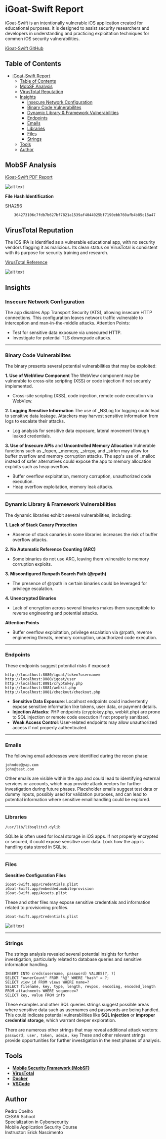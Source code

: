 # iGoat-Swift Report

iGoat-Swift is an intentionally vulnerable iOS application created for educational purposes. It is designed to assist security researchers and developers in understanding and practicing exploitation techniques for common iOS security vulnerabilities.

[iGoat-Swift GitHub](https://github.com/OWASP/iGoat-Swift)

## Table of Contents
- [iGoat-Swift Report](#igoat-swift-report)
  - [Table of Contents](#table-of-contents)
  - [MobSF Analysis](#mobsf-analysis)
  - [VirusTotal Reputation](#virustotal-reputation)
  - [Insights](#insights)
    - [Insecure Network Configuration](#insecure-network-configuration)
    - [Binary Code Vulnerabilites](#binary-code-vulnerabilites)
    - [Dynamic Library \& Framework Vulnerabilities](#dynamic-library--framework-vulnerabilities)
    - [Endpoints](#endpoints)
    - [Emails](#emails)
    - [Libraries](#libraries)
    - [Files](#files)
    - [Strings](#strings)
  - [Tools](#tools)
  - [Author](#author)

  
## MobSF Analysis

[iGoat-Swift PDF Report ](pdf/igoat.pdf)

![alt text](img/igoat-fileinfo.png)


**File Hash Identification**

SHA256
```bash
    364273106c7fdb7b627bf7821a1539af4044025bf7190ebb760afb4b85c15a47
```

## VirusTotal Reputation

The iOS IPA is identified as a vulnerable educational app, with no security vendors flagging it as malicious. Its clean status on VirusTotal is consistent with its purpose for security training and research.

[VirusTotal Reference](https://www.virustotal.com/gui/file/364273106c7fdb7b627bf7821a1539af4044025bf7190ebb760afb4b85c15a47)

![alt text](img/igoat-virustotal.png)

## Insights

### Insecure Network Configuration
The app disables App Transport Security (ATS), allowing insecure HTTP connections. This configuration leaves network traffic vulnerable to interception and man-in-the-middle attacks.
Attention Points:

- Test for sensitive data exposure via unsecured HTTP.
- Investigate for potential TLS downgrade attacks.
---

### Binary Code Vulnerabilites
The binary presents several potential vulnerabilities that may be exploited:


**1. Use of WebView Component**
 The WebView component may be vulnerable to cross-site scripting (XSS) or code injection if not securely implemented.
- Cross-site scripting (XSS), code injection, remote code execution via WebView.

**2. Logging Sensitive Information**
The use of _NSLog for logging could lead to sensitive data leakage. Attackers may harvest sensitive information from logs to escalate their attacks.
- Log analysis for sensitive data exposure, lateral movement through leaked credentials.

**3. Use of Insecure APIs** and **Uncontrolled Memory Allocation**
 Vulnerable functions such as _fopen, _memcpy, _strcpy, and _strlen may allow for buffer overflow and memory corruption attacks. The app's use of _malloc instead of safer alternatives could expose the app to memory allocation exploits such as heap overflow.
- Buffer overflow exploitation, memory corruption, unauthorized code execution.
- Heap overflow exploitation, memory leak attacks.
  
---

### Dynamic Library & Framework Vulnerabilities
The dynamic libraries  exhibit several vulnerabilities, including:

**1. Lack of Stack Canary Protection**
- Absence of stack canaries in some libraries increases the risk of buffer overflow attacks.
  
**2. No Automatic Reference Counting (ARC)**
- Some binaries do not use ARC, leaving them vulnerable to memory corruption exploits.
  
**3. Misconfigured Runpath Search Path (@rpath)**
- The presence of @rpath in certain binaries could be leveraged for privilege escalation.


**4. Unencrypted Binaries**
- Lack of encryption across several binaries makes them susceptible to reverse engineering and potential attacks.


**Attention Points**
- Buffer overflow exploitation, privilege escalation via @rpath, reverse engineering threats, memory corruption, unauthorized code execution.
---
### Endpoints

These endpoints suggest potential risks if exposed:

```
http://localhost:8080/igoat/token?username=
http://localhost:8080/igoat/user
http://localhost:8081/cryptokey.php
http://localhost:8081/webkit.php
http://localhost:8081/checkout/checkout.php
```

- **Sensitive Data Exposure**: Localhost endpoints could inadvertently expose sensitive information like tokens, user data, or payment details.
- **Injection Attacks**: PHP endpoints (cryptokey.php, webkit.php) are prone to SQL injection or remote code execution if not properly sanitized.
- **Weak Access Control**: User-related endpoints may allow unauthorized access if not properly authenticated.
  
---
### Emails
The following email addresses were identified during the recon phase:

```
johndoe@yap.com 
john@test.com
```
Other emails are visible within the app and could lead to identifying external services or accounts, which may provide attack vectors for further investigation during future phases. Placeholder emails suggest test data or dummy inputs, possibly used for validation purposes, and can lead to potential information where sensitive email handling could be explored.

---

### Libraries
```
/usr/lib/libsqlite3.dylib
```
SQLite is often used for local storage in iOS apps. If not properly encrypted or secured, it could expose sensitive user data. Look how the app is handling data stored in SQLite.

---

### Files

**Sensitive Configuration Files**

```
iGoat-Swift.app/Credentials.plist
iGoat-Swift.app/embedded.mobileprovision 
iGoat-Swift.app/Assets.plist
```
These and other files may expose sensitive credentials and information related to provisioning profiles.

`iGoat-Swift.app/Credentials.plist`

![alt text](img/igoat-credentials-plist.png)


---

### Strings

The strings analysis revealed several potential insights for further investigation, particularly related to database queries and sensitive information handling.

```
INSERT INTO creds(username, password) VALUES(?, ?)
SELECT "ownerCount" FROM "%@" WHERE "hash" = ?;
SELECT view_id FROM views WHERE name=?
SELECT filename, key, type, length, revpos, encoding, encoded_length FROM attachments WHERE sequence=?
SELECT key, value FROM info
```

These examples and other SQL queries strings suggest possible areas where sensitive data such as usernames and passwords are being handled. This could indicate potential vulnerabilities like **SQL injection** or **improper credential storage**, which warrant deeper exploration.

There are numerous other strings that may reveal additional attack vectors: `password, user, token, admin, key` These and other relevant strings provide opportunities for further investigation in the next phases of analysis.

## Tools
- **[Mobile Security Framework (MobSF)](https://github.com/MobSF/Mobile-Security-Framework-MobSF)**
- **[VirusTotal](https://www.virustotal.com/)**
- **[Docker](https://www.docker.com/)**
- **[VSCode](https://code.visualstudio.com/)**

## Author
Pedro Coelho  
CESAR School  
Specialization in Cybersecurity  
Mobile Application Security Course  
Instructor: Erick Nascimento